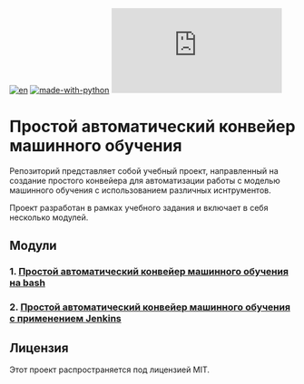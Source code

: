 [![en](https://img.shields.io/badge/lang-en-blue.svg)](/README.md)
[![made-with-python](https://img.shields.io/badge/Made%20with-Python-1f425f.svg)](https://www.python.org/)
[![GitHub license](https://badgen.net/github/license/Naereen/Strapdown.js)](https://github.com/italian/simple_automatic_machine_learning_pipeline/blob/main/LICENSE)

# Простой автоматический конвейер машинного обучения

Репозиторий представляет собой учебный проект, направленный на создание простого конвейера для автоматизации работы с моделью машинного обучения с использованием различных иснтрументов.

Проект разработан в рамках учебного задания и включает в себя несколько модулей.

## Модули

### 1. [Простой автоматический конвейер машинного обучения на bash](./lab1/)

### 2. [Простой автоматический конвейер машинного обучения с применением Jenkins](./lab2/)

## Лицензия

Этот проект распространяется под лицензией MIT.